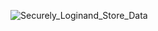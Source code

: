![Securely_Loginand_Store_Data](https://github.com/user-attachments/assets/98ac00d1-b602-4c3e-b0bc-146277cb072f)
